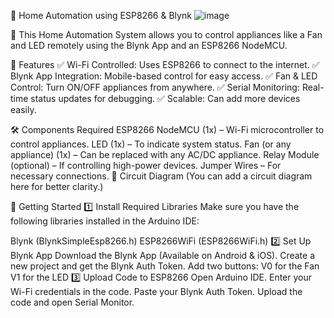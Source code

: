 🏡 Home Automation using ESP8266 & Blynk
![image](https://github.com/user-attachments/assets/6500e721-99d9-465a-b132-88532b8ce5b1)


🚀 This Home Automation System allows you to control appliances like a Fan and LED remotely using the Blynk App and an ESP8266 NodeMCU.

🌟 Features
✅ Wi-Fi Controlled: Uses ESP8266 to connect to the internet.
✅ Blynk App Integration: Mobile-based control for easy access.
✅ Fan & LED Control: Turn ON/OFF appliances from anywhere.
✅ Serial Monitoring: Real-time status updates for debugging.
✅ Scalable: Can add more devices easily.

🛠️ Components Required
ESP8266 NodeMCU (1x) – Wi-Fi microcontroller to control appliances.
LED (1x) – To indicate system status.
Fan (or any appliance) (1x) – Can be replaced with any AC/DC appliance.
Relay Module (optional) – If controlling high-power devices.
Jumper Wires – For necessary connections.
🔧 Circuit Diagram
(You can add a circuit diagram here for better clarity.)

🚀 Getting Started
1️⃣ Install Required Libraries
Make sure you have the following libraries installed in the Arduino IDE:

Blynk (BlynkSimpleEsp8266.h)
ESP8266WiFi (ESP8266WiFi.h)
2️⃣ Set Up Blynk App
Download the Blynk App (Available on Android & iOS).
Create a new project and get the Blynk Auth Token.
Add two buttons:
V0 for the Fan
V1 for the LED
3️⃣ Upload Code to ESP8266
Open Arduino IDE.
Enter your Wi-Fi credentials in the code.
Paste your Blynk Auth Token.
Upload the code and open Serial Monitor.
